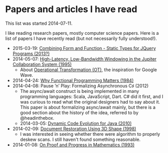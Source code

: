 # Papers and articles I have read

This list was started 2014-07-11.

I like reading research papers, mostly computer science papers. Here is a list of papers I have recently read (but not necessarily fully understood!).


- 2015-03-19: [Combining Form and Function - Static Types for JQuery Programs (2013?)](http://cs.brown.edu/~sk/Publications/Papers/Published/lelk-types-jquery-programs/paper.pdf)
- 2014-05-07: [High-Latency, Low-Bandwidth Windowing in the Jupiter Collaboration System (1995)](http://lively-kernel.org/repository/webwerkstatt/!svn/bc/15693/projects/Collaboration/paper/Jupiter.pdf)
  - About [Operational Transformation (OT)](http://en.wikipedia.org/wiki/Operational_transformation), the inspiration for Google Wave.
- 2014-04-24: [Why Functional Programming Matters (1984)](https://www.cs.kent.ac.uk/people/staff/dat/miranda/whyfp90.pdf)
- 2014-04-08: Pause ’n’ Play: Formalizing Asynchronous C♯ (2012)
  - The async/await construct is being implemented in many programming languages: Scala, JavaScript, Dart. C# did it first, and I was curious to read what the original designers had to say about it. This paper is about formalizing async/await mainly, but there is a good section about the history of the idea, referred to by @headinthebox.
  - 2014-03-05: [Dynamic Code Evolution for Java (2010)](http://ssw.jku.at/Research/Papers/Wuerthinger10a/Wuerthinger10a.pdf)
- 2014-02-09: [Document Restoration Using 3D Shape (1998)](https://www.comp.nus.edu.sg/~brown/pdf/iccv01_brown.pdf)
  - I was interested in seeing whether there were algorithm to properly deskew scans. I still haven't found something reasonable.
- 2014-01-08: [On Proof and Progress in Mathematics (1993)](http://arxiv.org/pdf/math/9404236v1.pdf)

